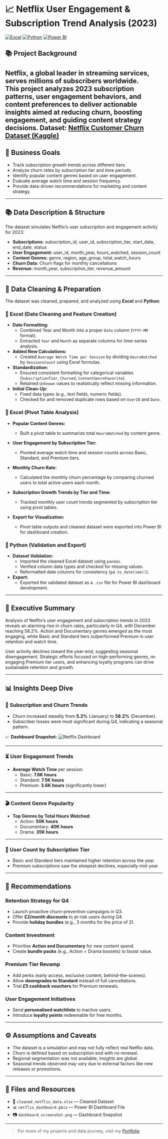 # 📈 Netflix User Engagement & Subscription Trend Analysis (2023)


[![Excel](https://img.shields.io/badge/Tool-Excel-green)](#)
[![Python](https://img.shields.io/badge/Tool-Python-blue)](#)
[![Power BI](https://img.shields.io/badge/Tool-PowerBI-yellow)](#)



## 📚 Project Background
Netflix, a global leader in streaming services, serves millions of subscribers worldwide.  
This project analyzes 2023 subscription patterns, user engagement behaviors, and content preferences to deliver actionable insights aimed at reducing churn, boosting engagement, and guiding content strategy decisions.
**Dataset:** [Netflix Customer Churn Dataset (Kaggle)](https://www.kaggle.com/datasets/abood1120/netflix-customer-churn-dataset?utm_source=chatgpt.com)  
---

## 🚀 Business Goals
- Track subscription growth trends across different tiers.
- Analyze churn rates by subscription tier and time periods.
- Identify popular content genres based on user engagement.
- Evaluate average watch time and session frequency.
- Provide data-driven recommendations for marketing and content strategy.

---

## 📚 Data Description & Structure
The dataset simulates Netflix’s user subscription and engagement activity for 2023:
- **Subscriptions:** subscription_id, user_id, subscription_tier, start_date, end_date, status
- **User Engagement:** user_id, month_year, hours_watched, session_count
- **Content Genres:** genre, region, age_group, total_watch_hours
- **Churn Data:** Churn flags for monthly cancellations
- **Revenue:** month_year, subscription_tier, revenue_amount

---

## 🧹 Data Cleaning & Preparation

The dataset was cleaned, prepared, and analyzed using **Excel** and **Python**:

### 🔹 Excel (Data Cleaning and Feature Creation)
- **Date Formatting:**  
  - Combined Year and Month into a proper `Date` column (`YYYY-MM` format).
  - Extracted `Year` and `Month` as separate columns for time-series analysis.
- **Added New Calculations:**  
  - Created `Average Watch Time per Session` by dividing `HoursWatched` by `SessionsCount` using Excel formulas.
- **Standardization:**  
  - Ensured consistent formatting for categorical variables (`SubscriptionTier`, `Churned`, `ContentGenreFavorite`).
  - Retained `Unknown` values to realistically reflect missing information.
- **Initial Clean-Up:**  
  - Fixed data types (e.g., text fields, numeric fields).
  - Checked for and removed duplicate rows based on `UserID` and `Date`.

### 🔹 Excel (Pivot Table Analysis)
- **Popular Content Genres:**  
  - Built a pivot table to summarize total `HoursWatched` by content genre.
- **User Engagement by Subscription Tier:**  
  - Pivoted average watch time and session counts across Basic, Standard, and Premium tiers.
- **Monthly Churn Rate:**  
  - Calculated the monthly churn percentage by comparing churned users to total active users each month.
- **Subscription Growth Trends by Tier and Time:**  
  - Tracked monthly user count trends segmented by subscription tier using pivot tables.

- **Export for Visualization:**  
  - Pivot table outputs and cleaned dataset were exported into Power BI for dashboard creation.

### 🔹 Python (Validation and Export)
- **Dataset Validation:**  
  - Imported the cleaned Excel dataset using `pandas`.
  - Verified column data types and checked for missing values.
  - Reformatted date columns for consistency (`pd.to_datetime()`).
- **Export:**  
  - Exported the validated dataset as a `.csv` file for Power BI dashboard development.

---

## 🧩 Executive Summary
Analysis of Netflix’s user engagement and subscription trends in 2023 reveals an alarming rise in churn rates, particularly in Q4, with December reaching 58.2%. Action and Documentary genres emerged as the most engaging, while Basic and Standard tiers outperformed Premium in user retention and watch time.

User activity declines toward the year-end, suggesting seasonal disengagement. Strategic efforts focused on high-performing genres, re-engaging Premium tier users, and enhancing loyalty programs can drive sustainable retention and growth.

---

## 📊 Insights Deep Dive

### 🚀 Subscription and Churn Trends
- Churn increased steadily from **5.2%** (January) to **58.2%** (December).
- Subscriber losses were most significant during Q4, indicating a seasonal pattern.

📈 **Dashboard Snapshot:**
![Netflix Dashboard](screenshot.png)

---

### ⏳ User Engagement Trends
- **Average Watch Time** per session:
  - Basic: **7.6K hours**
  - Standard: **7.5K hours**
  - Premium: **3.6K hours** (significantly lower)

---

### 🎬 Content Genre Popularity
- **Top Genres by Total Hours Watched:**
  - Action: **50K hours**
  - Documentary: **40K hours**
  - Drama: **35K hours**

---

### 👥 User Count by Subscription Tier
- Basic and Standard tiers maintained higher retention across the year.
- Premium subscriptions saw the steepest declines, especially mid-year.

---

## 📝 Recommendations

### Retention Strategy for Q4
- Launch proactive churn-prevention campaigns in Q3.  
- Offer **£2/month discounts** to at-risk users during Q4.  
- Provide **holiday bundles** (e.g., 3 months for the price of 2).  

### Content Investment
- Prioritise **Action and Documentary** for new content spend.  
- Create **bundle packs** (e.g., Action + Drama boxsets) to boost value.  

### Premium Tier Revamp
- Add perks (early access, exclusive content, behind-the-scenes).  
- Allow **downgrades to Standard** instead of full cancellations.  
- Trial **£5 cashback vouchers** for Premium renewals.  

### User Engagement Initiatives
- Send **personalised watchlists** to inactive users.  
- Introduce **loyalty points** redeemable for free months.  

---

## ⚙️ Assumptions and Caveats
- The dataset is a simulation and may not fully reflect real Netflix data.
- Churn is defined based on subscription end with no renewal.
- Regional segmentation was not available; insights are global.
- Seasonal trends observed may vary due to external factors like new releases or promotions.

---

## 📂 Files and Resources
- 📄 `cleaned_netflix_data.xlsx` — Cleaned Dataset
- 📊 `netflix_dashboard.pbix` — Power BI Dashboard File
- 📷 `dashboard_screenshot.png` — Dashboard Snapshot

---

> For more of my projects and data journey, visit my [Portfolio](https://www.datascienceportfol.io/angdwina1)
